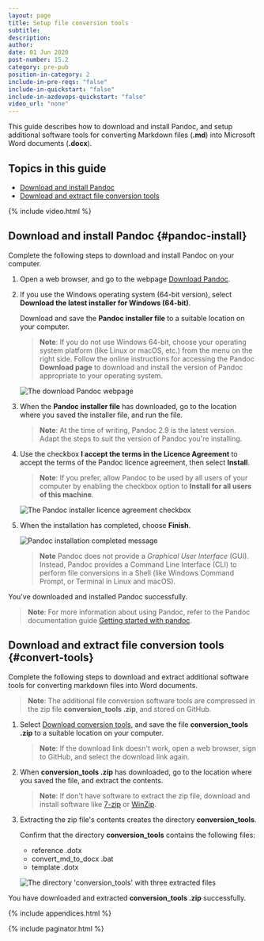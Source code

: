 ```yaml
---
layout: page
title: Setup file conversion tools
subtitle:
description:
author:
date: 01 Jun 2020
post-number: 15.2
category: pre-pub
position-in-category: 2
include-in-pre-reqs: "false"
include-in-quickstart: "false"
include-in-azdevops-quickstart: "false"
video_url: "none"
---
```


This guide describes how to download and install Pandoc, and setup additional software tools for converting Markdown files (**\.md**) into Microsoft Word documents (**\.docx**).

## Topics in this guide

- [Download and install Pandoc](#pandoc-install)
- [Download and extract file conversion tools](#convert-tools)

{% include video.html %}

## Download and install Pandoc {#pandoc-install}

Complete the following steps to download and install Pandoc on your computer.

1. Open a web browser, and go to the webpage [Download Pandoc](https://pandoc.org/installing.html).

2. If you use the Windows operating system (64-bit version), select **Download the latest installer for Windows (64-bit)**.

    Download and save the **Pandoc installer file** to a suitable location on your computer.
  
    > **Note**: If you do not use Windows 64-bit, choose your operating system platform (like Linux or macOS, etc.) from the menu on the right side. Follow the online instructions for accessing the Pandoc **Download page** to download and install the version of Pandoc appropriate to your operating system.
    >

    ![The download Pandoc webpage](../assets/images/15-pre-pub/setup/pdoc-install-002.png)

3. When the **Pandoc installer file** has downloaded, go to the location where you saved the installer file, and run the file.

    > **Note**: At the time of writing, Pandoc 2.9 is the latest version. Adapt the steps to suit the version of Pandoc you're installing.
    >

4. Use the checkbox **I accept the terms in the Licence Agreement** to accept the terms of the Pandoc licence agreement, then select **Install**.
  
    > **Note**: If you prefer, allow Pandoc to be used by all users of your computer by enabling the checkbox option to **Install for all users of this machine**.
    >

    ![The Pandoc installer licence agreement checkbox](../assets/images/15-pre-pub/setup/pdoc-install-004.png)

5. When the installation has completed, choose **Finish**.

    ![Pandoc installation completed message](../assets/images/15-pre-pub/setup/pdoc-install-005.png)

    > **Note** Pandoc does not provide a *Graphical User Interface* (GUI). Instead, Pandoc provides a Command Line Interface (CLI) to perform file conversions in a Shell (like Windows Command Prompt, or Terminal in Linux and macOS).
    >

You've downloaded and installed Pandoc successfully.

> **Note**: For more information about using Pandoc, refer to the Pandoc documentation guide [Getting started with pandoc](https://pandoc.org/getting-started.html).
>

## Download and extract file conversion tools {#convert-tools}

Complete the following steps to download and extract additional software tools for converting markdown files into Word documents.

> **Note**: The additional file conversion software tools are compressed in the zip file **conversion_tools \.zip**, and stored on GitHub.

1. Select [Download conversion tools]({{site.baseurl}}/assets/download/conversion_tools.zip), and save the file **conversion_tools \.zip** to a suitable location on your computer.

    > **Note**: If the download link doesn't work, open a web browser, sign to GitHub, and select the download link again.
    >

2. When **conversion_tools \.zip** has downloaded, go to the location where you saved the file, and extract the contents.

    > **Note**: If don't have software to extract the zip file, download and install software like [7-zip](https://www.7-zip.org/) or [WinZip](https://www.winzip.com/).
    >

3. Extracting the zip file's contents creates the directory **conversion_tools**.

    Confirm that the directory **conversion_tools** contains the following files:

    - reference \.dotx
    - convert_md_to_docx \.bat
    - template \.dotx

    ![The directory 'conversion_tools' with three extracted files](../assets/images/15-pre-pub/setup/tools-zip-003.png)

You have downloaded and extracted **conversion_tools \.zip** successfully.

{% include appendices.html %}

{% include paginator.html %}
